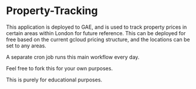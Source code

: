 # Property-Tracking

This application is deployed to GAE, and is used to track property prices in certain areas within London for future reference. This can be deployed for free based on the current gcloud pricing structure, and the locations can be set to any areas. 

A separate cron job runs this main workflow every day.

Feel free to fork this for your own purposes.

This is purely for educational purposes.

